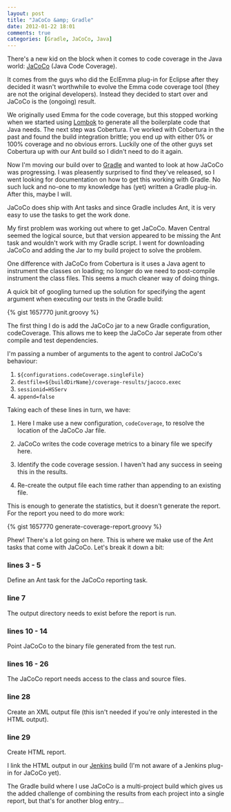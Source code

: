 ```yaml
---
layout: post
title: "JaCoCo &amp; Gradle"
date: 2012-01-22 18:01
comments: true
categories: [Gradle, JaCoCo, Java]
---
```


There's a new kid on the block when it comes to code coverage in the Java world: [JaCoCo][1] (Java Code Coverage).
 
It comes from the guys who did the EclEmma plug-in for Eclipse after they decided it wasn't worthwhile to evolve the Emma code coverage tool (they are not the original developers). Instead they decided to start over and JaCoCo is the (ongoing) result.
 
We originally used Emma for the code coverage, but this stopped working when we started using [Lombok][1] to generate all the boilerplate code that Java needs. The next step was Cobertura. I've worked with Cobertura in the past and found the build integration brittle; you end up with either 0% or 100% coverage and no obvious errors. Luckily one of the other guys set Cobertura up with our Ant build so I didn't need to do it again.
 
Now I'm moving our build over to [Gradle][2] and wanted to look at how JaCoCo was progressing. I was pleasently surprised to find they've released, so I went looking for documentation on how to get this working with Gradle. No such luck and no-one to my knowledge has (yet) written a Gradle plug-in. After this, maybe I will.
 
JaCoCo does ship with Ant tasks and since Gradle includes Ant, it is very easy to use the tasks to get the work done.
 
My first problem was working out where to get JaCoCo. Maven Central seemed the logical source, but that version appeared to be missing the Ant task and wouldn't work with my Gradle script. I went for downloading JaCoCo and adding the Jar to my build project to solve the problem.
 
One difference with JaCoCo from Cobertura is it uses a Java agent to instrument the classes on loading; no longer do we need to post-compile instrument the class files. This seems a much cleaner way of doing things.
 
A quick bit of googling turned up the solution for specifying the agent argument when executing our tests in the Gradle build:

{% gist 1657770 junit.groovy %}
 
The first thing I do is add the JaCoCo jar to a new Gradle configuration, codeCoverage. This allows me to keep the JaCoCo Jar seperate from other compile and test dependencies.
 
I'm passing a number of arguments to the agent to control JaCoCo's behaviour:
 
1. `${configurations.codeCoverage.singleFile}`
2. `destfile=${buildDirName}/coverage-results/jacoco.exec`
3. `sessionid=HSServ`
4. `append=false`
 
Taking each of these lines in turn, we have:

1. Here I make use a new configuration, `codeCoverage`, to resolve the location of the JaCoCo Jar file.
 
2. JaCoCo writes the code coverage metrics to a binary file we specify here.
 
3. Identify the code coverage session. I haven't had any success in seeing this in the results.
 
4. Re-create the output file each time rather than appending to an existing file.
 
This is enough to generate the statistics, but it doesn't generate the report. For the report you need to do more work:

{% gist 1657770 generate-coverage-report.groovy %}

Phew! There's a lot going on here. This is where we make use of the Ant tasks that come with JaCoCo. Let's break it down a bit:

### lines 3 - 5

Define an Ant task for the JaCoCo reporting task.

### line 7

The output directory needs to exist before the report is run.

### lines 10 - 14

Point JaCoCo to the binary file generated from the test run.

### lines 16 - 26

The JaCoCo report needs access to the class and source files.

### line 28

Create an XML output file (this isn't needed if you're only interested in the HTML output).

### line 29

Create HTML report.

I link the HTML output in our [Jenkins][4] build (I'm not aware of a Jenkins plug-in for JaCoCo yet).

The Gradle build where I use JaCoCo is a multi-project build which gives us the added challenge of combining the results from each project into a single report, but that's for another blog entry...

[1]: http://http://www.eclemma.org/jacoco/
[2]: http://projectlombok.org/
[3]: http://gradle.org
[4]: http://jenkins-ci.org
